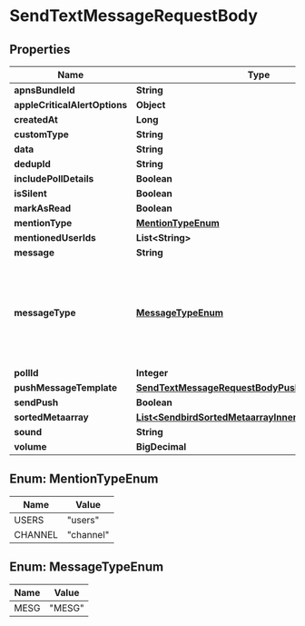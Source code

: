 

# SendTextMessageRequestBody


## Properties

| Name | Type | Description | Notes |
|------------ | ------------- | ------------- | -------------|
|**apnsBundleId** | **String** |  |  [optional] |
|**appleCriticalAlertOptions** | **Object** |  |  [optional] |
|**createdAt** | **Long** |  |  [optional] |
|**customType** | **String** |  |  [optional] |
|**data** | **String** |  |  [optional] |
|**dedupId** | **String** |  |  [optional] |
|**includePollDetails** | **Boolean** |  |  [optional] |
|**isSilent** | **Boolean** |  |  [optional] |
|**markAsRead** | **Boolean** |  |  [optional] |
|**mentionType** | [**MentionTypeEnum**](#MentionTypeEnum) |  |  [optional] |
|**mentionedUserIds** | **List&lt;String&gt;** |  |  [optional] |
|**message** | **String** |  |  |
|**messageType** | [**MessageTypeEnum**](#MessageTypeEnum) | Specifies the type of the message. The value of MESG represents a text message. |  |
|**pollId** | **Integer** |  |  [optional] |
|**pushMessageTemplate** | [**SendTextMessageRequestBodyPushMessageTemplate**](SendTextMessageRequestBodyPushMessageTemplate.md) |  |  [optional] |
|**sendPush** | **Boolean** |  |  [optional] |
|**sortedMetaarray** | [**List&lt;SendbirdSortedMetaarrayInner&gt;**](SendbirdSortedMetaarrayInner.md) |  |  [optional] |
|**sound** | **String** |  |  [optional] |
|**volume** | **BigDecimal** |  |  [optional] |



## Enum: MentionTypeEnum

| Name | Value |
|---- | -----|
| USERS | &quot;users&quot; |
| CHANNEL | &quot;channel&quot; |



## Enum: MessageTypeEnum

| Name | Value |
|---- | -----|
| MESG | &quot;MESG&quot; |



